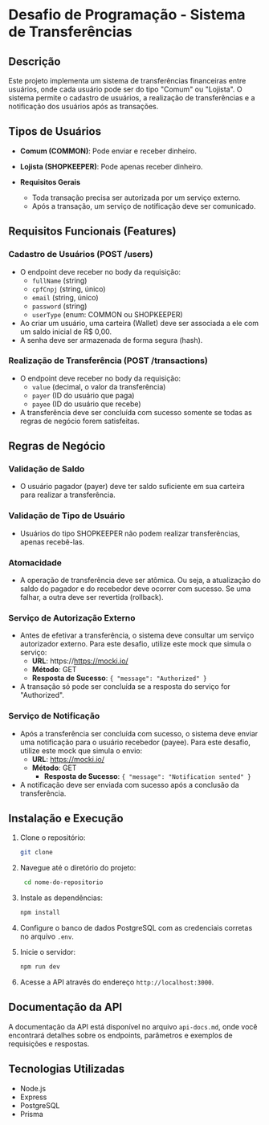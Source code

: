 # Desafio de Programação - Sistema de Transferências

## Descrição
Este projeto implementa um sistema de transferências financeiras entre usuários, onde cada usuário pode ser do tipo "Comum" ou "Lojista". O sistema permite o cadastro de usuários, a realização de transferências e a notificação dos usuários após as transações.

## Tipos de Usuários
- **Comum (COMMON)**: Pode enviar e receber dinheiro.
- **Lojista (SHOPKEEPER)**: Pode apenas receber dinheiro.

- **Requisitos Gerais**
  - Toda transação precisa ser autorizada por um serviço externo.
  - Após a transação, um serviço de notificação deve ser comunicado.
## Requisitos Funcionais (Features)
### Cadastro de Usuários (POST /users)
- O endpoint deve receber no body da requisição:
  - `fullName` (string)
  - `cpfCnpj` (string, único)
  - `email` (string, único)
  - `password` (string)
  - `userType` (enum: COMMON ou SHOPKEEPER)
- Ao criar um usuário, uma carteira (Wallet) deve ser associada a ele com um saldo inicial de R$ 0,00.
- A senha deve ser armazenada de forma segura (hash).
### Realização de Transferência (POST /transactions)
- O endpoint deve receber no body da requisição:
  - `value` (decimal, o valor da transferência)
  - `payer` (ID do usuário que paga)
  - `payee` (ID do usuário que recebe)
- A transferência deve ser concluída com sucesso somente se todas as regras de negócio forem satisfeitas.
## Regras de Negócio
### Validação de Saldo
- O usuário pagador (payer) deve ter saldo suficiente em sua carteira para realizar a transferência.
### Validação de Tipo de Usuário
- Usuários do tipo SHOPKEEPER não podem realizar transferências, apenas recebê-las.
### Atomacidade
- A operação de transferência deve ser atômica. Ou seja, a atualização do saldo do pagador e do recebedor deve ocorrer com sucesso. Se uma falhar, a outra deve ser revertida (rollback).
### Serviço de Autorização Externo
- Antes de efetivar a transferência, o sistema deve consultar um serviço autorizador externo. Para
este desafio, utilize este mock que simula o serviço:
  - **URL**: https://https://mocki.io/
  - **Método**: GET
  - **Resposta de Sucesso**: `{ "message": "Authorized" }`
- A transação só pode ser concluída se a resposta do serviço for "Authorized".
### Serviço de Notificação
- Após a transferência ser concluída com sucesso, o sistema deve enviar uma notificação para o usuário recebedor (payee). Para este desafio, utilize este mock que simula o envio:
  - **URL**: https://mocki.io/
  - **Método**: GET
    - **Resposta de Sucesso**: `{ "message": "Notification sented" }`
- A notificação deve ser enviada com sucesso após a conclusão da transferência.
## Instalação e Execução
1. Clone o repositório:
   ```bash
   git clone
   ```

2. Navegue até o diretório do projeto:
   ```bash
    cd nome-do-repositorio
    ```
3. Instale as dependências:
    ```bash
    npm install
    ```
4. Configure o banco de dados PostgreSQL com as credenciais corretas no arquivo `.env`.

5. Inicie o servidor:
   ```bash
   npm run dev
   ```
6. Acesse a API através do endereço `http://localhost:3000`.


## Documentação da API
A documentação da API está disponível no arquivo `api-docs.md`, onde você encontrará detalhes sobre os endpoints, parâmetros e exemplos de requisições e respostas.
## Tecnologias Utilizadas
- Node.js
- Express
- PostgreSQL
- Prisma
